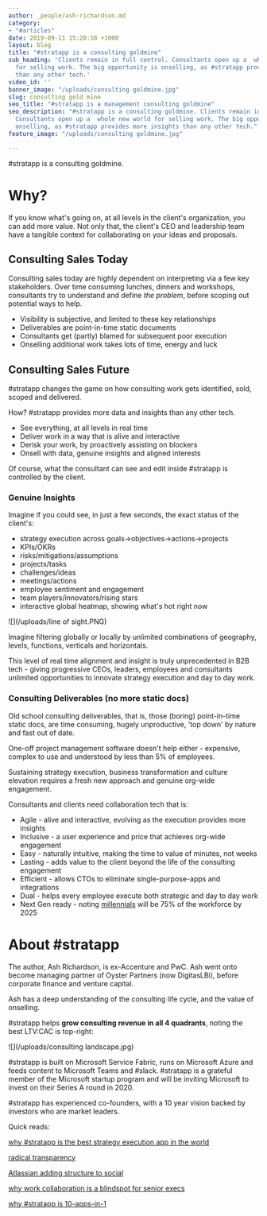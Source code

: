 ```yaml
---
author: _people/ash-richardson.md
category:
- "#articles"
date: 2019-09-11 15:20:58 +1000
layout: blog
title: "#stratapp is a consulting goldmine"
sub_heading: 'Clients remain in full control. Consultants open up a  whole new world
  for selling work. The big opportunity is onselling, as #stratapp provides more insights
  than any other tech.'
video_id: ''
banner_image: "/uploads/consulting goldmine.jpg"
slug: consulting gold mine
seo_title: "#stratapp is a management consulting goldmine"
seo_description: "#stratapp is a consulting goldmine. Clients remain in full control.
  Consultants open up a  whole new world for selling work. The big opportunity is
  onselling, as #stratapp provides more insights than any other tech."
feature_image: "/uploads/consulting goldmine.jpg"

---
```

\#stratapp is a consulting goldmine.

# Why?

If you know what's going on, at all levels in the client's organization, you can add more value.  Not only that, the client's CEO and leadership team have a tangible context for collaborating on your ideas and proposals.

## Consulting Sales Today

Consulting sales today are highly dependent on interpreting via a few key stakeholders.  Over time consuming lunches, dinners and workshops, consultants try to understand and define _the problem_, before scoping out potential ways to help.

* Visibility is subjective, and limited to these key relationships
* Deliverables are point-in-time static documents
* Consultants get (partly) blamed for subsequent poor execution
* Onselling additional work takes lots of time, energy and luck

## Consulting Sales Future

\#stratapp changes the game on how consulting work gets identified, sold, scoped and delivered.

How?  #stratapp provides more data and insights than any other tech.

* See everything, at all levels in real time
* Deliver work in a way that is alive and interactive
* Derisk your work, by proactively assisting on blockers
* Onsell with data, genuine insights and aligned interests

Of course, what the consultant can see and edit inside #stratapp is controlled by the client.

### Genuine Insights

Imagine if you could see, in just a few seconds, the exact status of the client's:

* strategy execution across goals->objectives->actions->projects
* KPIs/OKRs
* risks/mitigations/assumptions
* projects/tasks
* challenges/ideas
* meetings/actions
* employee sentiment and engagement
* team players/innovators/rising stars
* interactive global heatmap, showing what's hot right now

![](/uploads/line of sight.PNG)

Imagine filtering globally or locally by unlimited combinations of geography, levels, functions, verticals and horizontals.

This level of real time alignment and insight is truly unprecedented in B2B tech - giving progressive CEOs, leaders, employees and consultants unlimited opportunities to innovate strategy execution and day to day work.

### Consulting Deliverables (no more static docs)

Old school consulting deliverables, that is, those (boring) point-in-time static docs, are time consuming, hugely unproductive, 'top down' by nature and fast out of date.

One-off project management software doesn't help either - expensive, complex to use and understood by less than 5% of employees.

Sustaining strategy execution, business transformation and culture elevation requires a fresh new approach and genuine org-wide engagement.

Consultants and clients need collaboration tech that is:

* Agile - alive and interactive, evolving as the execution provides more insights
* Inclusive - a user experience and price that achieves org-wide engagement
* Easy - naturally intuitive, making the time to value of minutes, not weeks
* Lasting - adds value to the client beyond the life of the consulting engagement
* Efficient - allows CTOs to eliminate single-purpose-apps and integrations
* Dual - helps every employee execute both strategic and day to day work
* Next Gen ready - noting [millennials](https://stratapp.ai/blog/radical-transparency/ "millennials") will be 75% of the workforce by 2025

# About #stratapp

The author, Ash Richardson, is ex-Accenture and PwC.  Ash went onto become managing partner of Oyster Partners (now DigitasLBi), before corporate finance and venture capital.

Ash has a deep understanding of the consulting life cycle, and the value of onselling.

\#stratapp helps **grow consulting revenue in all 4 quadrants**, noting the best LTV:CAC is top-right:

![](/uploads/consulting landscape.jpg)

\#stratapp is built on Microsoft Service Fabric, runs on Microsoft Azure and feeds content to Microsoft Teams and #slack. #stratapp is a grateful member of the Microsoft startup program and will be inviting Microsoft to invest on their Series A round in 2020.

\#stratapp has experienced co-founders, with a 10 year vision backed by investors who are market leaders.

Quick reads:

[why #stratapp is the best strategy execution app in the world](https://stratapp.ai/blog/best-strategy-execution-software-app/ "best strategy execution app")

[radical transparency](https://stratapp.ai/blog/radical-transparency/ "radical transparency")

[Atlassian adding structure to social](https://stratapp.ai/blog/atlassian-stride-social-with-structure/ "social with structure")

[why work collaboration is a blindspot for senior execs](https://stratapp.ai/blog/work-collaboration-is-still-a-blindspot-for-senior-execs/ "senior execs blindspot")

[why #stratapp is 10-apps-in-1](https://stratapp.ai/blog/why-stratapp-is-10-apps-in-1/ "10-apps-in-1")